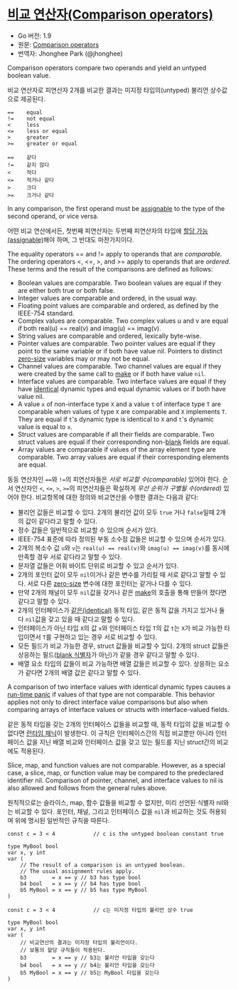 # [비교 연산자(Comparison operators)](#comparison-operators)

* Go 버전: 1.9
* 원문: [Comparison operators](https://golang.org/ref/spec#Comparison_operators)
* 번역자: Jhonghee Park (@jhonghee)

Comparison operators compare two operands and yield an untyped boolean value.

비교 연산자로 피연산자 2개를 비교한 결과는 미지정 타입의(untyped) 불리언 상수값으로 제공된다.

```
==    equal
!=    not equal
<     less
<=    less or equal
>     greater
>=    greater or equal
```

```
==    같다
!=    같지 않다
<     적다
<=    적거나 같다
>     크다
>=    크거나 같다
```

In any comparison, the first operand must be [assignable](/Properties%20of%20types%20and%20values/assignability.html) to the type of the second operand, or vice versa.

어떤 비교 연산에서든, 첫번째 피연산자는 두번째 피연산자의 타입에 [할당 가능(assignable)](/Properties%20of%20types%20and%20values/assignability.html)해야 하며, 그 반대도 마찬가지이다.

The equality operators == and != apply to operands that are *comparable*. The ordering operators <, <=, >, and >= apply to operands that are *ordered*. These terms and the result of the comparisons are defined as follows:

  * Boolean values are comparable. Two boolean values are equal if they are either both true or both false.
  * Integer values are comparable and ordered, in the usual way.
  * Floating point values are comparable and ordered, as defined by the IEEE-754 standard.
  * Complex values are comparable. Two complex values u and v are equal if both real(u) == real(v) and imag(u) == imag(v).
  * String values are comparable and ordered, lexically byte-wise.
  * Pointer values are comparable. Two pointer values are equal if they point to the same variable or if both have value nil. Pointers to distinct [zero-size](/System%20considerations/size_and_alignment_guarantees.html) variables may or may not be equal.
  * Channel values are comparable. Two channel values are equal if they were created by the same call to [make](/making_slices,_maps_and_channels.html) or if both have value `nil`.
  * Interface values are comparable. Two interface values are equal if they have [identical](/Properties%20of%20types%20and%20values/type_identity.html) dynamic types and equal dynamic values or if both have value nil.
  * A value `x` of non-interface type `X` and a value `t` of interface type `T` are comparable when values of type `X` are comparable and `X` implements `T`. They are equal if `t`'s dynamic type is identical to `X` and `t`'s dynamic value is equal to `x`.
  * Struct values are comparable if all their fields are comparable. Two struct values are equal if their corresponding non-[blank](/Declarations%20and%20scope/blank_identifier.html) fields are equal.
  * Array values are comparable if values of the array element type are comparable. Two array values are equal if their corresponding elements are equal.

동등 연산자인 `==`와 `!=`의 피연산자들은 *서로 비교할 수(comparable)* 있어야 한다. 순서 연산자인 `<`, `<=`, `>`, `>=`의 피연산자들은 확실하게 *우선 순위가 구별될 수(ordered)* 있어야 한다. 비교항목에 대한 정의와 비교연산을 수행한 결과는 다음과 같다:

 * 불리언 값들은 비교할 수 있다. 2개의 불리언 값이 모두 `true` 거나 `false`일때 2개의 값이 같다라고 말할 수 있다.
 * 정수 값들은 일반적으로 비교할 수 있으며 순서가 있다.
 * IEEE-754 표준에 따라 정의된 부동 소수점 값들은 비교할 수 있으며 순서가 있다.
 * 2개의 복소수 값 `u`와 `v`는 `real(u) == real(v)`와 `imag(u) == imag(v)`를 동시에 만족할 경우 서로 같다라고 말할 수 있다.
 * 문자열 값들은 어휘 바이트 단위로 비교할 수 있고 순서가 있다.
 * 2개의 포인터 값이 모두 `nil`이거나 같은 변수를 가리킬 때 서로 같다고 말할 수 있다. 서로 다른 [zero-size](/System%20considerations/size_and_alignment_guarantees.html) 변수에 대한 포인터는 같거나 다를 수 있다.
 * 만약 2개의 채널이 모두 `nil`값을 갖거나 같은 [make](/making_slices,_maps_and_channels.html)의 호출을 통해 만들어 졌다면 같다고 말할 수 있다.
 * 2개의 인터페이스가 [같은(identical)](/Properties%20of%20types%20and%20values/type_identity.html) 동적 타입, 같은 동적 값을 가지고 있거나 둘 다 `nil`값을 갖고 있을 때 같다고 말할 수 있다.
 * 인터페이스가 아닌 타입 `X`의 값 `x`와 인터페이스 타입 `T`의 값 `t`는 `X`가 비교 가능한 타입이면서 `T`를 구현하고 있는 경우 서로 비교할 수 있다.
 * 모든 필드가 비교 가능한 경우, struct 값들을 비교할 수 있다. 2개의 struct 값들은 상응하는 필드([blank 식별자](/Declarations%20and%20scope/blank_identifier.html)가 아닌)가 같을 경우 같다고 말할 수 있다.
 * 배열 요소 타입의 값들이 비교 가능하면 배열 값들은 비교할 수 있다. 상응하는 요소가 같다면 2개의 배열 값은 같다고 말할 수 있다.

A comparison of two interface values with identical dynamic types causes a [run-time panic](/Run-time%20panics/) if values of that type are not comparable. This behavior applies not only to direct interface value comparisons but also when comparing arrays of interface values or structs with interface-valued fields.

같은 동적 타입을 갖는 2개의 인터페이스 값들을 비교할 때, 동적 타입의 값을 비교할 수 없다면 [런타임 패닉](/Run-time%20panics/)이 발생한다. 이 규칙은 인터페이스간의 직접 비교뿐만 아니라 인터페이스 값을 지닌 배열 비교와 인터페이스 값을 갖고 있는 필드를 지닌 struct간의 비교에도 적용된다.

Slice, map, and function values are not comparable. However, as a special case, a slice, map, or function value may be compared to the predeclared identifier nil. Comparison of pointer, channel, and interface values to nil is also allowed and follows from the general rules above.

원칙적으로는 슬라이스, map, 함수 값들을 비교할 수 없지만, 미리 선언된 식별자 nil와는 비교할 수 있다. 포인터, 채널, 그리고 인터페이스 값을 `nil`과 비교하는 것도 허용되며 위에 명시된 일반적인 규칙을 따른다.

```
const c = 3 < 4            // c is the untyped boolean constant true

type MyBool bool
var x, y int
var (
	// The result of a comparison is an untyped boolean.
	// The usual assignment rules apply.
	b3        = x == y // b3 has type bool
	b4 bool   = x == y // b4 has type bool
	b5 MyBool = x == y // b5 has type MyBool
)
```

```
const c = 3 < 4            // c는 미지정 타입의 불리언 상수 true

type MyBool bool
var x, y int
var (
	// 비교연산의 결과는 미지정 타입의 불리언이다.
	// 보통의 할당 규칙들이 적용된다.
	b3        = x == y // b3는 불리언 타입을 갖는다
	b4 bool   = x == y // b4는 불리언 타입을 갖는다
	b5 MyBool = x == y // b5는 MyBool 타입을 갖는다
)
```